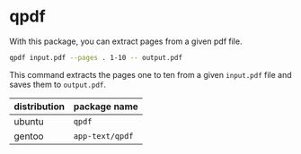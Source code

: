 # qpdf 

With this package, you can extract pages from a given pdf file.

```bash
qpdf input.pdf --pages . 1-10 -- output.pdf
```

This command extracts the pages one to ten from a given `input.pdf` file and saves them to `output.pdf`.

| distribution | package name            |
| ------------ | ----------------------- |
| ubuntu       | `qpdf`                  |
| gentoo       | `app-text/qpdf`         |
